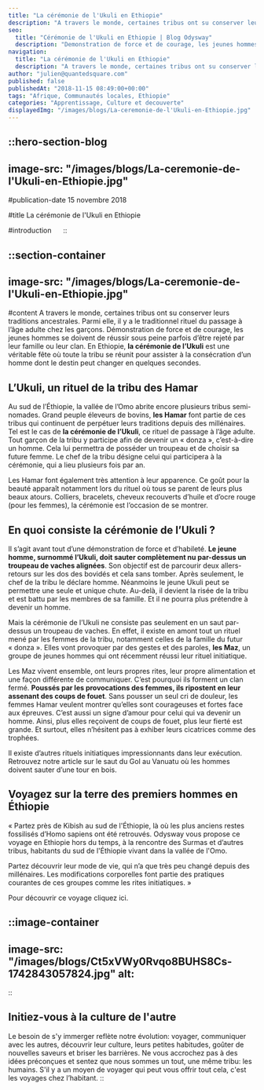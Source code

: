 ```yaml
---
title: "La cérémonie de l'Ukuli en Ethiopie"
description: "A travers le monde, certaines tribus ont su conserver leurs traditions ancestrales. Parmi elle, il y a le traditionnel rituel du passage à l'âge adulte chez les garçons. Démonstration de force et de courage, les jeunes hommes se doivent de réussir sous peine parfois d'être rejeté par leur famille ou ..."
seo:
  title: "Cérémonie de l'Ukuli en Ethiopie | Blog Odysway"
  description: "Demonstration de force et de courage, les jeunes hommes se doivent de reussir sous peine parfois d'etre rejete par leur famille ou leur clan."
navigation:
  title: "La cérémonie de l'Ukuli en Ethiopie"
  description: "A travers le monde, certaines tribus ont su conserver leurs traditions ancestrales. Parmi elle, il y a le traditionnel rituel du passage à l'âge adulte chez les garçons. Démonstration de force et de courage, les jeunes hommes se doivent de réussir sous peine parfois d'être rejeté par leur famille ou ..."
author: "julien@quantedsquare.com"
published: false
publishedAt: "2018-11-15 08:49:00+00:00"
tags: "Afrique, Communautés locales, Ethiopie"
categories: "Apprentissage, Culture et decouverte"
displayedImg: "/images/blogs/La-ceremonie-de-l'Ukuli-en-Ethiopie.jpg"
---
```


::hero-section-blog
---
image-src: "/images/blogs/La-ceremonie-de-l'Ukuli-en-Ethiopie.jpg"
---
#publication-date
15 novembre 2018

#title
La cérémonie de l'Ukuli en Ethiopie

#introduction
    
::

::section-container
---
image-src: "/images/blogs/La-ceremonie-de-l'Ukuli-en-Ethiopie.jpg"
---
#content
A travers le monde, certaines tribus ont su conserver leurs traditions ancestrales. Parmi elle, il y a le traditionnel rituel du passage à l’âge adulte chez les garçons. Démonstration de force et de courage, les jeunes hommes se doivent de réussir sous peine parfois d’être rejeté par leur famille ou leur clan. En Ethiopie, **la cérémonie de l’Ukuli** est une véritable fête où toute la tribu se réunit pour assister à la consécration d’un homme dont le destin peut changer en quelques secondes.

## L’Ukuli, un rituel de la tribu des Hamar

Au sud de l’Éthiopie, la vallée de l’Omo abrite encore plusieurs tribus semi-nomades. Grand peuple éleveurs de bovins, **les Hamar** font partie de ces tribus qui continuent de perpétuer leurs traditions depuis des millénaires. Tel est le cas de **la cérémonie de l’Ukuli**, ce rituel de passage à l’âge adulte. Tout garçon de la tribu y participe afin de devenir un « donza », c’est-à-dire un homme. Cela lui permettra de posséder un troupeau et de choisir sa future femme. Le chef de la tribu désigne celui qui participera à la cérémonie, qui a lieu plusieurs fois par an.

Les Hamar font également très attention à leur apparence. Ce goût pour la beauté apparaît notamment lors du rituel où tous se parent de leurs plus beaux atours. Colliers, bracelets, cheveux recouverts d’huile et d’ocre rouge (pour les femmes), la cérémonie est l’occasion de se montrer.

## En quoi consiste la cérémonie de l’Ukuli ?

Il s’agit avant tout d’une démonstration de force et d’habileté. **Le jeune homme, surnommé l’Ukuli, doit sauter complètement nu par-dessus un troupeau de vaches alignées**. Son objectif est de parcourir deux allers-retours sur les dos des bovidés et cela sans tomber. Après seulement, le chef de la tribu le déclare homme. Néanmoins le jeune Ukuli peut se permettre une seule et unique chute. Au-delà, il devient la risée de la tribu et est battu par les membres de sa famille. Et il ne pourra plus prétendre à devenir un homme.

Mais la cérémonie de l’Ukuli ne consiste pas seulement en un saut par-dessus un troupeau de vaches. En effet, il existe en amont tout un rituel mené par les femmes de la tribu, notamment celles de la famille du futur « donza ». Elles vont provoquer par des gestes et des paroles, **les Maz**, un groupe de jeunes hommes qui ont récemment réussi leur rituel initiatique.

Les Maz vivent ensemble, ont leurs propres rites, leur propre alimentation et une façon différente de communiquer. C’est pourquoi ils forment un clan fermé. **Poussés par les provocations des femmes, ils ripostent en leur assenant des coups de fouet**. Sans pousser un seul cri de douleur, les femmes Hamar veulent montrer qu’elles sont courageuses et fortes face aux épreuves. C’est aussi un signe d’amour pour celui qui va devenir un homme. Ainsi, plus elles reçoivent de coups de fouet, plus leur fierté est grande. Et surtout, elles n’hésitent pas à exhiber leurs cicatrices comme des trophées.

Il existe d’autres rituels initiatiques impressionnants dans leur exécution. Retrouvez notre article sur le saut du Gol au Vanuatu où les hommes doivent sauter d’une tour en bois.

## Voyagez sur la terre des premiers hommes en Éthiopie

« Partez près de Kibish au sud de l'Éthiopie, là où les plus anciens restes fossilisés d’Homo sapiens ont été retrouvés. Odysway vous propose ce voyage en Ethiopie hors du temps, à la rencontre des Surmas et d’autres tribus, habitants du sud de l'Éthiopie vivant dans la vallée de l'Omo. 

Partez découvrir leur mode de vie, qui n’a que très peu changé depuis des millénaires. Les modifications corporelles font partie des pratiques courantes de ces groupes comme les rites initiatiques. »

Pour découvrir ce voyage cliquez ici.

::image-container
---
image-src: "/images/blogs/Ct5xVWy0Rvqo8BUHS8Cs-1742843057824.jpg"
alt: 
---
::

## Initiez-vous à la culture de l'autre

Le besoin de s'y immerger reflète notre évolution: voyager, communiquer avec les autres, découvrir leur culture, leurs petites habitudes, goûter de nouvelles saveurs et briser les barrières. Ne vous accrochez pas à des idées préconçues et sentez que nous sommes un tout, une même tribu: les humains. S'il y a un moyen de voyager qui peut vous offrir tout cela, c'est les voyages chez l’habitant.
::
